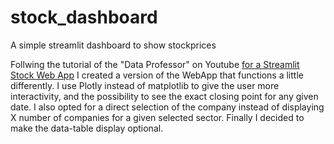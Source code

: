 # stock_dashboard
A simple streamlit dashboard to show stockprices


Follwing the tutorial of the "Data Professor" on Youtube [for a Streamlit Stock Web App](https://www.youtube.com/watch?v=JUSFaWkAASI&list=PLtqF5YXg7GLmCvTswG32NqQypOuYkPRUE&index=10) I created a version of the WebApp that functions a little differently.
I use Plotly instead of matplotlib to give the user more interactivity, and the possibility to see the exact closing point for any given date. I also opted for a direct selection of the company instead of displaying X number of companies for a given selected sector. Finally I decided to make the data-table display optional.
